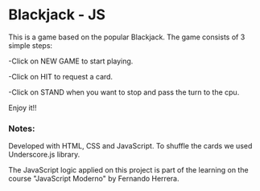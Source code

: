 # Blackjack - JS

This is a game based on the popular Blackjack.
The game consists of 3 simple steps:

-Click on NEW GAME to start playing.

-Click on HIT to request a card.

-Click on STAND when you want to stop and pass the turn to the cpu.

Enjoy it!!


### Notes:
Developed with HTML, CSS and JavaScript.
To shuffle the cards we used Underscore.js library.

The JavaScript logic applied on this project is part of the learning on the course "JavaScript Moderno" by Fernando Herrera.

